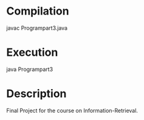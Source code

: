# Compilation

 javac Programpart3.java
 
# Execution

 java Programpart3

# Description

Final Project for the course on Information-Retrieval. 

